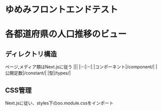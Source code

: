 # ゆめみフロントエンドテスト
# 各都道府県の人口推移のビュー
## ディレクトリ構造
ページ,メディア類はNext.jsに従う
|||
|:-:|:-:|
|コンポーネント|/component/|
|公開定数|/constant/|
|型|/types/|
## CSS管理
Next.jsに従い、styles下のoo.module.cssをインポート